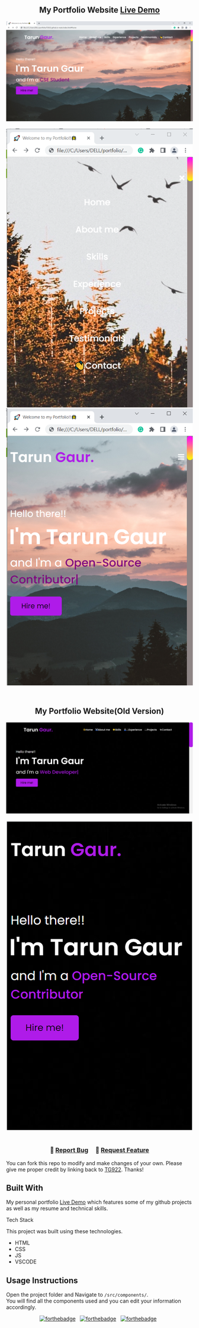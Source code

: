  <h2 align="center"><br>
 My Portfolio Website <a href="https://TG922.github.io/" target="_blank">Live Demo</a>
</h2>

<div align="center">
  <img alt="Demo" src="./images/Image64.PNG" />
</div>
 
 <br>
 <div align="center">
  <img alt="Demo" src="./images/Image65.PNG" />
</div>

<div align="center">
  <img alt="Demo" src="./images/Image66.PNG" />
</div>

<h2 align="center"><br>
 My Portfolio Website(Old Version)
</h2>

<div align="center">
  <img alt="Demo" src="./images/readme_img.PNG" />
</div>
 
 <br>
 <div align="center">
  <img alt="Demo" src="./images/readme_img2.PNG" />
</div>
                                                
 <br/>
 
 
 
 
<h3 align="center">
    🔹
    <a href="https://github.com/TG922/TG922.github.io/issues">Report Bug</a> &nbsp; &nbsp;
    🔹
    <a href="https://github.com/TG922/TG922.github.io/issues">Request Feature</a>
</h3>


You can fork this repo to modify and make changes of your own. Please give me proper credit by linking back to [TG922](https://github.com/TG922). Thanks!

## Built With

My personal portfolio <a href="https://TG922.github.io/" target="_blank">Live Demo</a> which features some of my github projects as well as my resume and technical skills.<br/>
                                                                
Tech Stack                                                                        

This project was built using these technologies.

- HTML
- CSS
- JS
- VSCODE

## Usage Instructions

Open the project folder and Navigate to `/src/components/`. <br/>
You will find all the components used and you can edit your information accordingly.

                                                                        
<center>

[![forthebadge](https://forthebadge.com/images/badges/built-with-love.svg)](https://forthebadge.com) &nbsp;
[![forthebadge](https://forthebadge.com/images/badges/made-with-javascript.svg)](https://forthebadge.com) &nbsp;
[![forthebadge](https://forthebadge.com/images/badges/open-source.svg)](https://forthebadge.com) &nbsp;
<!-- ![GitHub Repo stars](https://img.shields.io/github/stars/TG922/Portfolio?color=red&logo=github&style=for-the-badge) &nbsp;
![GitHub forks](https://img.shields.io/github/forks/TG922/Portfolio?color=red&logo=github&style=for-the-badge)-->

</center>

                                                                        
<!-- ### Show your support

Give a ⭐ if you like this website!

<a href="https://www.buymeacoffee.com/TG922" target="_blank"><img src="https://cdn.buymeacoffee.com/buttons/v2/default-violet.png" alt="Buy Me A Coffee" height= "60px" width= "217px" ></a>

-->




